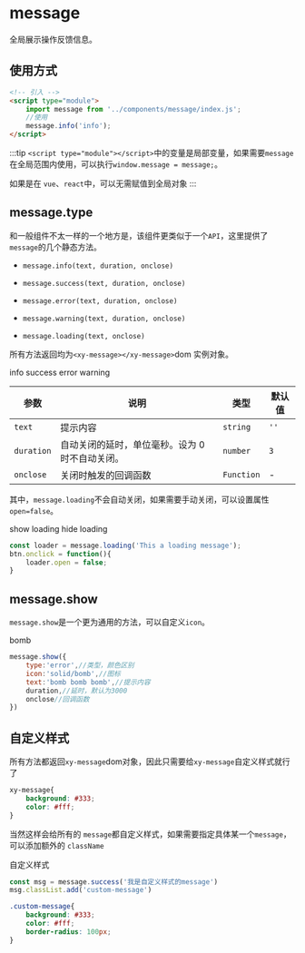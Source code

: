 <script setup>
import { onMounted } from 'vue'
import './index.css'
  onMounted(() => {
    import('../../components/button/')
    import('../../components/message/').then((res)=> {
        window.message = res.default
    })
  })
</script>

# message

全局展示操作反馈信息。

## 使用方式

```html
<!-- 引入 -->
<script type="module">
    import message from '../components/message/index.js';
    //使用
    message.info('info');
</script>
```
:::tip
`<script type="module"></script>`中的变量是局部变量，如果需要`message`在全局范围内使用，可以执行`window.message = message;`。

如果是在 `vue`、`react`中，可以无需赋值到全局对象
:::

## message.type

和一般组件不太一样的一个地方是，该组件更类似于一个`API`，这里提供了`message`的几个静态方法。

* `message.info(text, duration, onclose)`

* `message.success(text, duration, onclose)`

* `message.error(text, duration, onclose)`

* `message.warning(text, duration, onclose)`

* `message.loading(text, onclose)`

所有方法返回均为`<xy-message></xy-message>`dom 实例对象。

<div class="wrap">
<xy-button type="primary" onclick="message.info('This a info message')">info</xy-button>
<xy-button type="primary" onclick="message.success('This a success message')">success</xy-button>
<xy-button type="primary" onclick="message.error('This a error message')">error</xy-button>
<xy-button type="primary" onclick="message.warning('This a warning message')">warning</xy-button>
</div>

|参数|说明|类型|默认值|
|---|---|---|---|
|`text`|提示内容|`string`|`''`|
|`duration`|自动关闭的延时，单位毫秒。设为 0 时不自动关闭。|`number`|`3`|
|`onclose`|关闭时触发的回调函数|`Function`|-|

其中，`message.loading`不会自动关闭，如果需要手动关闭，可以设置属性`open=false`。

<div class="wrap">
<xy-button type="primary" onclick="if(this.loader?.open) return;this.loader = message.loading('This a loading message')">show loading</xy-button>
<xy-button type="primary" onclick="this.previousElementSibling.loader.open = false">hide loading</xy-button>
</div>

```js
const loader = message.loading('This a loading message');
btn.onclick = function(){
    loader.open = false;
}
```

## message.show

`message.show`是一个更为通用的方法，可以自定义`icon`。

<div class="wrap">
<xy-button type="primary" onclick="message.show({type:'error',icon:'solid/bomb',text:'bomb bomb bomb'})">bomb</xy-button>
</div>

```js
message.show({
    type:'error',//类型，颜色区别
    icon:'solid/bomb',//图标
    text:'bomb bomb bomb',//提示内容
    duration,//延时，默认为3000
    onclose//回调函数
})
```

## 自定义样式

所有方法都返回`xy-message`dom对象，因此只需要给`xy-message`自定义样式就行了

```css
xy-message{
    background: #333;
    color: #fff;
}
```

<style>
.custom-message{
    background: #333;
    color: #fff;
    border-radius: 100px
}
</style>

当然这样会给所有的 `message`都自定义样式，如果需要指定具体某一个`message`，可以添加额外的 `className`

<div class="wrap">
<xy-button type="primary" onclick="const msg = message.success('我是自定义样式的message');msg.classList.add('custom-message')">自定义样式</xy-button>
</div>

```js
const msg = message.success('我是自定义样式的message')
msg.classList.add('custom-message')
```

```css
.custom-message{
    background: #333;
    color: #fff;
    border-radius: 100px;
}
```

